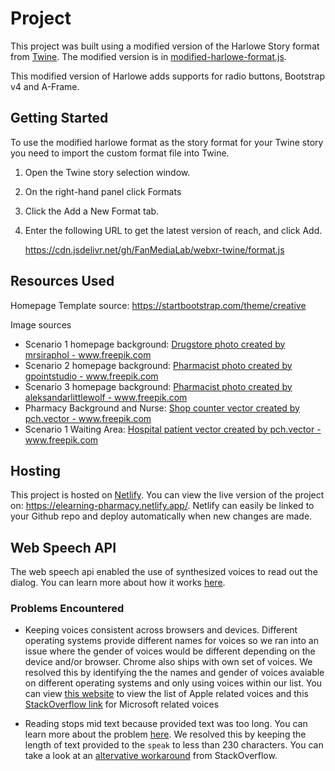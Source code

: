 # Project


This project was built using a modified version of the Harlowe Story format from [Twine](https://twinery.org/). The modified version is in [modified-harlowe-format.js](format.js).

This modified version of Harlowe adds supports for radio buttons, Bootstrap v4 and A-Frame.

## Getting Started

To use the modified harlowe format as the story format for your Twine story you need to import the custom format file into Twine.

1. Open the Twine story selection window.

2. On the right-hand panel click Formats

3. Click the Add a New Format tab.

4. Enter the following URL to get the latest version of reach, and click Add.

    https://cdn.jsdelivr.net/gh/FanMediaLab/webxr-twine/format.js


## Resources Used
Homepage Template source: https://startbootstrap.com/theme/creative

Image sources
* Scenario 1 homepage background: <a href='https://www.freepik.com/photos/drugstore'>Drugstore photo created by mrsiraphol - www.freepik.com</a>
* Scenario 2 homepage background: <a href='https://www.freepik.com/photos/pharmacist'>Pharmacist photo created by gpointstudio - www.freepik.com</a>
* Scenario 3 homepage background: <a href='https://www.freepik.com/photos/pharmacist'>Pharmacist photo created by aleksandarlittlewolf - www.freepik.com</a>
* Pharmacy Background and Nurse: <a href='https://www.freepik.com/vectors/shop-counter'>Shop counter vector created by pch.vector - www.freepik.com</a>
* Scenario 1 Waiting Area: <a href='https://www.freepik.com/vectors/hospital-patient'>Hospital patient vector created by pch.vector - www.freepik.com</a>


## Hosting
This project is hosted on [Netlify](https://www.netlify.com/). You can view the live version of the project on: https://elearning-pharmacy.netlify.app/. Netlify can easily be linked to your Github repo and deploy automatically when new changes are made.


## Web Speech API
The web speech api enabled the use of synthesized voices to read out the dialog. You can learn more about how it works [here](https://developer.mozilla.org/en-US/docs/Web/API/Web_Speech_API).
### Problems Encountered
* Keeping voices consistent across browsers and devices. Different operating systems provide different names for voices so we ran into an issue where the gender of voices would be different depending on the device and/or browser. Chrome also ships with own set of voices. We resolved this by identifying the the names and gender of voices avaiable on different operating systems and only using voices within our list. You can view [this website](https://talkrapp.com/speechSynthesis.html) to view the list of Apple related voices and this [StackOverflow link](https://stackoverflow.com/questions/51937113/what-are-the-standard-web-speechsynthesis-voices) for Microsoft related voices

* Reading stops mid text because provided text was too long. You can learn more about the problem [here](https://bugs.chromium.org/p/chromium/issues/detail?id=768199&q=component%3AInternals%3ESpeechSynthesis%20&colspec=ID%20Pri%20M%20Stars%20ReleaseBlock%20Component%20Status%20Owner%20Summary%20OS%20Modified). We resolved this by keeping the length of text provided to the `speak` to less than 230 characters. You can take a look at an [altervative workaround](https://stackoverflow.com/questions/57667357/speech-synthesis-problem-with-long-texts-pause-mid-speaking) from StackOverflow.
